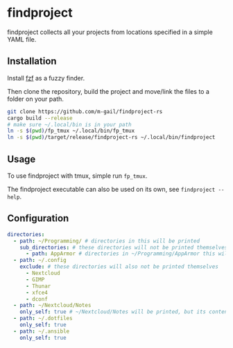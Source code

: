 # findproject

findproject collects all your projects from locations specified in a simple YAML file.

## Installation

Install [fzf](https://github.com/junegunn/fzf) as a fuzzy finder.

Then clone the repository, build the project and move/link the files to a folder on your path.

```sh
git clone https://github.com/m-gail/findproject-rs
cargo build --release
# make sure ~/.local/bin is in your path
ln -s $(pwd)/fp_tmux ~/.local/bin/fp_tmux
ln -s $(pwd)/target/release/findproject-rs ~/.local/bin/findproject
```

## Usage

To use findproject with tmux, simple run `fp_tmux`.

The findproject executable can also be used on its own, see `findproject --help`.

## Configuration

```yaml
directories:
  - path: ~/Programming/ # directories in this will be printed
    sub_directories: # these directories will not be printed themselves
      - path: AppArmor # directories in ~/Programming/AppArmor this will be printed
  - path: ~/.config
    exclude: # these directories will also not be printed themselves
      - Nextcloud
      - GIMP
      - Thunar
      - xfce4
      - dconf
  - path: ~/Nextcloud/Notes
    only_self: true # ~/Nextcloud/Notes will be printed, but its contents won't
  - path: ~/.dotfiles
    only_self: true
  - path: ~/.ansible
    only_self: true
```
